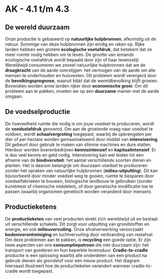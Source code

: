 # AK - 4.1 t/m 4.3

## De wereld duurzaam

Onze productie is gebaseerd op **natuurlijke hulpbronnen**, afkomstig uit de natuur. Sommige van deze hulpbronnen zijn eindig en raken op. Rijke landen hebben een grotere **ecologische voetafdruk**, dat betekent dat ze meer ruimte nodig hebben om te leven. De grootte van iemands ecologische voetafdruk wordt bepaald door zijn of haar levensstijl. Wereldwijd consumeren we zoveel natuurlijke hulpbronnen dat we de **draagkracht** van de aarde overstijgen: het vermogen van de aarde om alle mensen te onderhouden en huisvesten. Dit probleem wordt verergerd door de **bevolkingsprognose**, waaruit blijkt dat de wereldbevolking blijft groeien. Bovendien worden arme landen rijker door **economische groei**. Om dit probleem aan te pakken, moeten we op een **duurzame** manier met de aarde omgaan.

## De voedselproductie

De hoeveelheid ruimte die nodig is om jouw voedsel te produceren, wordt de **voedselafdruk** genoemd. Om aan de groeiende vraag naar voedsel te voldoen, wordt **schaalvergroting** toegepast, waarbij de opbrengsten per dier of per hectare worden gemaximaliseerd door middel van **intensivering**. Dit gebeurt door gebruik te maken van slimme machines en dure stallen. Hierdoor worden boerenbedrijven **kennisintensief** en **kapitaalintensief**. Er is dus veel kennis en geld nodig. Intensivering kan wel leiden tot een afname van de **biodiversiteit**: het aantal verschillende soorten dieren en planten. Het is daarom belangrijk om duurzaam voedsel te produceren zonder het opraken van natuurlijke hulpbronnen (**milieu-uitputting**). Dit kan bijvoorbeeld door minder voedsel weg te gooien, ruimte te besparen door voedselfabrieken te bouwen, biologische landbouw te gebruiken (zonder kunstmest of chemische middelen), of door genetische modificatie toe te passen (waarbij organismen genetisch worden veranderd door mensen).

## Productieketens

De **productieketen** van veel producten strekt zich wereldwijd uit en bestaat uit verschillende schakels. Dit zorgt voor uitputting van grondstoffen en energie, en ook **milieuvervuiling**. Onze afvalverwerking veroorzaakt **bodemverontreiniging** en luchtvervuiling door verbranding van restafval. Om deze problemen aan te pakken, is **recycling** een goede optie. Er zijn twee aspecten van ons **consumptiepatroon** die niet duurzaam zijn: het transport van goederen en hun beperkte levensduur. **Cradle-to-cradle** productie is een oplossing waarbij alle onderdelen van een product na gebruik dienen als grondstof voor een nieuw product. Het diagram hiernaast illustreert hoe de productieketen verandert wanneer cradle-to-cradle wordt toegepast.
